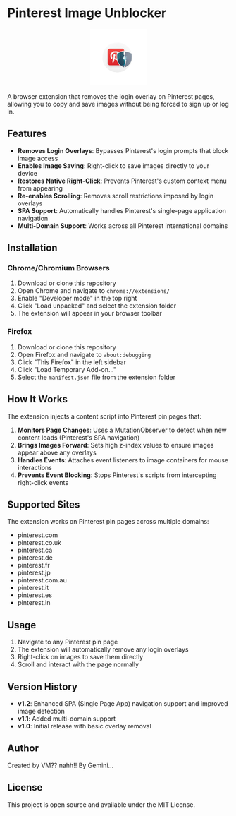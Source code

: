 # Pinterest Image Unblocker

<div align="center">
  <img src="icon500.png" alt="Extension Icon" width="128" height="128">
</div>

A browser extension that removes the login overlay on Pinterest pages, allowing you to copy and save images without being forced to sign up or log in.

## Features

- **Removes Login Overlays**: Bypasses Pinterest's login prompts that block image access
- **Enables Image Saving**: Right-click to save images directly to your device
- **Restores Native Right-Click**: Prevents Pinterest's custom context menu from appearing
- **Re-enables Scrolling**: Removes scroll restrictions imposed by login overlays
- **SPA Support**: Automatically handles Pinterest's single-page application navigation
- **Multi-Domain Support**: Works across all Pinterest international domains

## Installation

### Chrome/Chromium Browsers

1. Download or clone this repository
2. Open Chrome and navigate to `chrome://extensions/`
3. Enable "Developer mode" in the top right
4. Click "Load unpacked" and select the extension folder
5. The extension will appear in your browser toolbar

### Firefox

1. Download or clone this repository
2. Open Firefox and navigate to `about:debugging`
3. Click "This Firefox" in the left sidebar
4. Click "Load Temporary Add-on..."
5. Select the `manifest.json` file from the extension folder

## How It Works

The extension injects a content script into Pinterest pin pages that:

1. **Monitors Page Changes**: Uses a MutationObserver to detect when new content loads (Pinterest's SPA navigation)
2. **Brings Images Forward**: Sets high z-index values to ensure images appear above any overlays
3. **Handles Events**: Attaches event listeners to image containers for mouse interactions
4. **Prevents Event Blocking**: Stops Pinterest's scripts from intercepting right-click events

## Supported Sites

The extension works on Pinterest pin pages across multiple domains:

- pinterest.com
- pinterest.co.uk
- pinterest.ca
- pinterest.de
- pinterest.fr
- pinterest.jp
- pinterest.com.au
- pinterest.it
- pinterest.es
- pinterest.in

## Usage

1. Navigate to any Pinterest pin page
2. The extension will automatically remove any login overlays
3. Right-click on images to save them directly
4. Scroll and interact with the page normally

## Version History

- **v1.2**: Enhanced SPA (Single Page App) navigation support and improved image detection
- **v1.1**: Added multi-domain support
- **v1.0**: Initial release with basic overlay removal

## Author

Created by VM?? nahh!! By Gemini...

## License

This project is open source and available under the MIT License.
